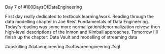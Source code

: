 Day 7 of #100DaysOfDataEngineering

First day really dedicated to textbook learning/work. Reading through the data modelling chapter in Joe Reis' Fundamentals of Data Engineering. Today's reading was some more normalization/denormalization reivew, then high-level descriptions of the Inmon and Kimball approaches. Tomorrow I'll finish up the chapter: Data Vault and modelling of streaming data

#upskilling #dataengineering #softwareengineering #sql
